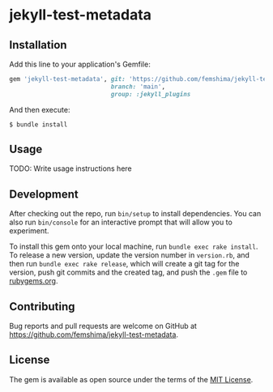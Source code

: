 # jekyll-test-metadata

## Installation

Add this line to your application's Gemfile:

```ruby
gem 'jekyll-test-metadata', git: 'https://github.com/femshima/jekyll-test-metadata.git',
                            branch: 'main',
                            group: :jekyll_plugins
```

And then execute:

    $ bundle install

## Usage

TODO: Write usage instructions here

## Development

After checking out the repo, run `bin/setup` to install dependencies. You can also run `bin/console` for an interactive prompt that will allow you to experiment.

To install this gem onto your local machine, run `bundle exec rake install`. To release a new version, update the version number in `version.rb`, and then run `bundle exec rake release`, which will create a git tag for the version, push git commits and the created tag, and push the `.gem` file to [rubygems.org](https://rubygems.org).

## Contributing

Bug reports and pull requests are welcome on GitHub at <https://github.com/femshima/jekyll-test-metadata>.

## License

The gem is available as open source under the terms of the [MIT License](https://opensource.org/licenses/MIT).
